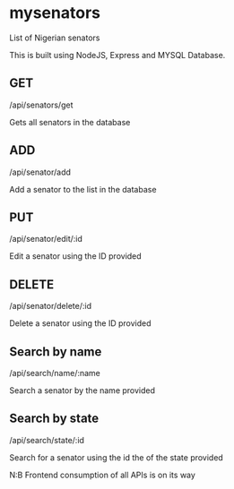 # mysenators
List of Nigerian senators

This is built using NodeJS, Express and MYSQL Database.

## GET
/api/senators/get

Gets all senators in the database

## ADD 
/api/senator/add

Add a senator to the list in the database

## PUT
/api/senator/edit/:id

Edit a senator using the ID provided

## DELETE
/api/senator/delete/:id

Delete a senator using the ID provided

## Search by name
/api/search/name/:name

Search a senator by the name provided

## Search by state
/api/search/state/:id

Search for a senator using the id the of the state provided




N:B Frontend consumption of all APIs is on its way

